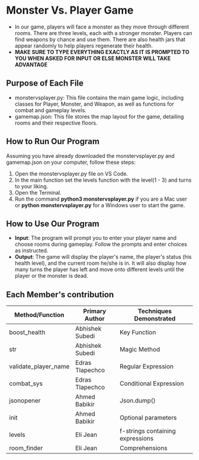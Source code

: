 # Monster Vs. Player Game
* In our game, players will face a monster as they move through different rooms. There are three levels, each with a stronger monster. Players can find weapons by chance and use them. There are also health jars that appear randomly to help players regenerate their health.
* **MAKE SURE TO TYPE EVERYTHING EXACTLY AS IT IS PROMPTED TO YOU WHEN ASKED FOR INPUT OR ELSE MONSTER WILL TAKE ADVANTAGE**

## Purpose of Each File
* monstervsplayer.py: This file contains the main game logic, including classes for Player, Monster, and Weapon, as well as functions for combat and gameplay levels.
* gamemap.json: This file stores the map layout for the game, detailing rooms and their respective floors.

## How to Run Our Program
Assuming you have already downloaded the monstervsplayer.py and gamemap.json on your computer, follow these steps:
1. Open the monstervsplayer.py file on VS Code.
2. In the main function set the levels function with the level(1 - 3) and turns to your liking.
3. Open the Terminal.
4. Run the command **python3 monstervsplayer.py** if you are a Mac user or **python monstervsplayer.py** for a Windows user to start the game.

## How to Use Our Program
* **Input**: The program will prompt you to enter your player name and choose rooms during gameplay. Follow the prompts and enter choices as instructed.
* **Output**: The game will display the player's name, the player's status (his health level), and the current room he/she is in. It will also display how many turns the player has left and move onto different levels until the player or the monster is dead.

 ## Each Member's contribution
 | Method/Function | Primary Author | Techniques Demonstrated
| --- | --- | --- |
| boost_health | Abhishek Subedi | Key Function | 
| str | Abhishek Subedi | Magic Method | 
| validate_player_name | Edras Tlapechco | Regular Expression | 
| combat_sys | Edras Tlapechco | Conditional Expression |
| jsonopener | Ahmed Babikir | Json.dump() |
| init | Ahmed Babikir | Optional parameters |
| levels | Eli Jean | f-strings containing expressions |
| room_finder | Eli Jean | Comprehensions |

